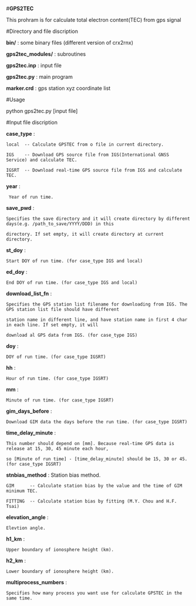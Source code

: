 #__GPS2TEC__

This prohram is for calculate total electron content(TEC) from gps signal

#Directory and file discription

__bin/__  : some binary files (different version of crx2rnx)

__gps2tec_modules/__  : subroutines

__gps2tec.inp__ :  input file 

__gps2tec.py__  : main program 

__marker.crd__  : gps station xyz coordinate list 

#Usage

python gps2tec.py [input file]

#Input file discription

__case_type__  : 

    local  -- Calculate GPSTEC from o file in current directory.

    IGS    -- Download GPS source file from IGS(International GNSS Service) and calculate TEC.
                        
    IGSRT  -- Download real-time GPS source file from IGS and calculate TEC.
            
__year__     : 

     Year of run time.
     
__save_pwd__ : 

    Specifies the save directory and it will create directory by different days(e.g. /path_to_save/YYYY/DDD) in this 
    
    directory. If set empty, it will create directory at current directory.

__st_doy__  : 

    Start DOY of run time. (for case_type IGS and local)

__ed_doy__  : 

    End DOY of run time. (for case_type IGS and local)

__download_list_fn__ : 

    Specifies the GPS station list filename for downloading from IGS. The GPS station list file should have different 
    
    station name in different line, and have station name in first 4 char in each line. If set empty, it will 
    
    download al GPS data from IGS. (for case_type IGS)


__doy__ : 

    DOY of run time. (for case_type IGSRT)

__hh__  : 

    Hour of run time. (for case_type IGSRT)
 
__mm__  : 

    Minute of run time. (for case_type IGSRT)

__gim_days_before__   : 

    Download GIM data the days before the run time. (for case_type IGSRT)

__time_delay_minute__ : 

    This number should depend on [mm]. Because real-time GPS data is release at 15, 30, 45 minute each hour, 
    
    so [Minute of run time] - [time_delay_minute] should be 15, 30 or 45. (for case_type IGSRT)

__stnbias_method__ : Station bias method.

    GIM      -- Calculate station bias by the value and the time of GIM minimum TEC.  
    
    FITTING  -- Calculate station bias by fitting (M.Y. Chou and H.F. Tsai)
                     
__elevation_angle__ : 

    Elevtion angle.

__h1_km__  : 

    Upper boundary of ionosphere height (km). 

__h2_km__  : 

    Lower boundary of ionosphere height (km).

__multiprocess_numbers__ : 

    Specifies how many process you want use for calculate GPSTEC in the same time.
